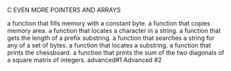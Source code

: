 C EVEN MORE POINTERS AND ARRAYS

a function that fills memory with a constant byte.
a function that copies memory area.
a function that locates a character in a string.
 a function that gets the length of a prefix substring.
a function that searches a string for any of a set of bytes.
 a function that locates a substring.
a function that prints the chessboard.
a function that prints the sum of the two diagonals of a square matrix of integers.
advanced#1
Advanced #2

